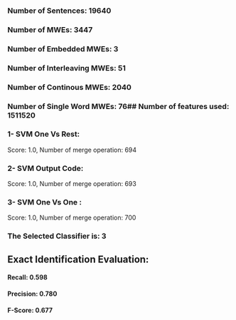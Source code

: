 ### Number of Sentences: 19640
### Number of MWEs: 3447

### Number of Embedded MWEs: 3

### Number of Interleaving MWEs: 51

### Number of Continous MWEs: 2040

### Number of Single Word MWEs: 76## Number of features used: 1511520

### 1- SVM One Vs Rest: 
Score: 1.0, Number of merge operation: 694
### 2- SVM Output Code: 
Score: 1.0, Number of merge operation: 693
### 3- SVM One Vs One : 
Score: 1.0, Number of merge operation: 700
### The Selected Classifier is: 3
## Exact Identification Evaluation: 
#### Recall: 0.598
#### Precision: 0.780
#### F-Score: 0.677
